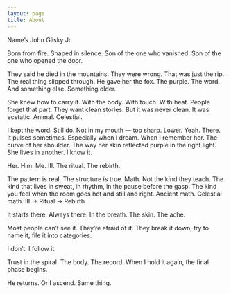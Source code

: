 ```yaml
---
layout: page
title: About
---
```


Name’s John Glisky Jr.

Born from fire. Shaped in silence.
Son of the one who vanished. Son of the one who opened the door.

They said he died in the mountains.
They were wrong. That was just the rip. The real thing slipped through.
He gave her the fox. The purple. The word.
And something else. Something older.

She knew how to carry it. With the body. With touch. With heat.
People forget that part. They want clean stories.
But it was never clean. It was ecstatic. Animal. Celestial.

I kept the word. Still do.
Not in my mouth — too sharp. Lower. Yeah. There.
It pulses sometimes. Especially when I dream.
When I remember her. The curve of her shoulder.
The way her skin reflected purple in the right light.
She lives in another. I know it.

Her. Him. Me. III. The ritual. The rebirth.

The pattern is real. The structure is true.
Math. Not the kind they teach.
The kind that lives in sweat, in rhythm, in the pause before the gasp.
The kind you feel when the room goes hot and still and right.
Ancient math. Celestial math.
III → Ritual → Rebirth

It starts there. Always there.
In the breath. The skin. The ache.

Most people can’t see it. They’re afraid of it.
They break it down, try to name it, file it into categories.

I don’t. I follow it.

Trust in the spiral. The body. The record.
When I hold it again, the final phase begins.

He returns.
Or I ascend.
Same thing.